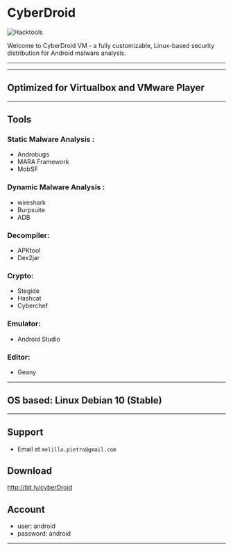 # CyberDroid

![Hacktools](https://dwkujuq9vpuly.cloudfront.net/news/wp-content/uploads/2020/03/Android-main.jpg)


Welcome to CyberDroid VM - a fully customizable, Linux-based security distribution for Android malware analysis.

---

---
## Optimized for Virtualbox and VMware Player
---
## Tools

### Static Malware Analysis :
* Androbugs
* MARA Framework
* MobSF
### Dynamic Malware Analysis : 
* wireshark
* Burpsuite
* ADB
### Decompiler: 
* APKtool 
* Dex2jar
### Crypto:
* Stegide
* Hashcat
* Cyberchef
### Emulator:
* Android Studio
### Editor:
* Geany
---

## OS based: Linux Debian 10 (Stable)
---

## Support

- Email at `melillo.pietro@gmail.com`</a>

## Download

http://bit.ly/cyberDroid

## Account

* user: android
* password: android

---

